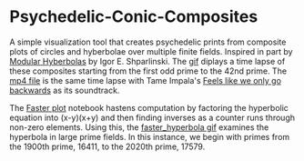 # Psychedelic-Conic-Composites
A simple visualization tool that creates psychedelic prints from composite plots of circles and hyberbolae over multiple finite fields. Inspired in part by [Modular Hyberbolas](https://arxiv.org/pdf/1103.2879.pdf) by Igor E. Shparlinski. The [gif](https://github.com/vitthalyp/Psychedelic-Conic-Composites/blob/master/modular_hyperbola.gif) diplays a time lapse of these composites starting from the first odd prime to the 42nd prime. The [mp4 file](https://github.com/vitthalyp/Psychedelic-Conic-Composites/blob/master/modular_hyperbola.mp4) is the same time lapse with Tame Impala's [Feels like we only go backwards](https://www.youtube.com/watch?v=f8_EpxhNEsA) as its soundtrack.

The [Faster plot](https://github.com/vitthalyp/Psychedelic-Conic-Composites/blob/master/Faster_Plots.ipynb) notebook hastens computation by factoring the hyperbolic equation into (x-y)(x+y) and then finding inverses as a counter runs through non-zero elements. Using this, the [faster_hyperbola gif](https://github.com/vitthalyp/Psychedelic-Conic-Composites/blob/master/faster_hyperbola.gif) examines the hyperbola in large prime fields. In this instance, we begin with primes from the 1900th prime, 16411, to the 2020th prime, 17579.

